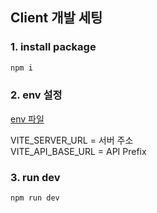 ## Client 개발 세팅

### 1. install package

```bash
npm i
```

### 2. env 설정

[env 파일](./.env)

VITE_SERVER_URL = 서버 주소  
VITE_API_BASE_URL = API Prefix

### 3. run dev

```bash
npm run dev
```
